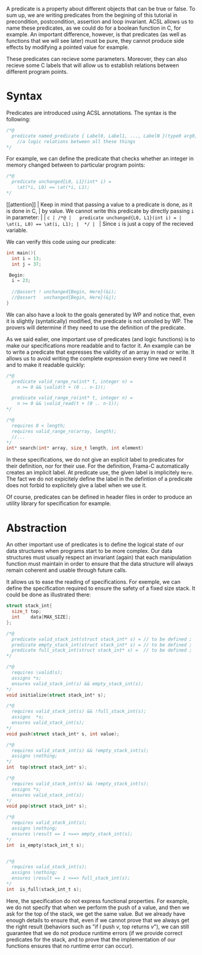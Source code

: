 A predicate is a property about different objects that can be true or false.
To sum up, we are writing predicates from the begining of this tutorial in
precondition, postcondition, assertion and loop invariant. ACSL allows us to
name these predicates, as we could do for a boolean function in C, for example.
An important difference, however, is that predicates (as well as functions
that we will see later) must be pure, they cannot produce side effects by
modifying a pointed value for example.

These predicates can recieve some parameters. Moreover, they can also recieve
some C labels that will allow us to establish relations between different
program points.

# Syntax

Predicates are introduced using ACSL annotations. The syntax is the following:

```c
/*@
  predicate named_predicate { Label0, Label1, ..., LabelN }(type0 arg0, type1 arg1, ..., typeN argN) =
    //a logic relations between all these things
*/
```

For example, we can define the predicate that checks whether an integer in
memory changed between to particular program points:

```c
/*@
  predicate unchanged{L0, L1}(int* i) =
    \at(*i, L0) == \at(*i, L1);
*/
```

[[attention]]
| Keep in mind that passing a value to a predicate is done, as it is done in C,
| by value. We cannot write this predicate by directly passing `i` in parameter:
|
| ```c
| /*@
|   predicate unchanged{L0, L1}(int i) =
|     \at(i, L0) == \at(i, L1);
|  */
| ```
| Since `i` is just a copy of the recieved variable.

We can verify this code using our predicate:

```c
int main(){
  int i = 13;
  int j = 37;

 Begin:
  i = 23;
 
  //@assert ! unchanged{Begin, Here}(&i);
  //@assert   unchanged{Begin, Here}(&j);
}
```

We can also have a look to the goals generated by WP and notice that, even
it is slightly (syntatically) modified, the predicate is not unrolled by WP.
The provers will determine if they need to use the definition of the predicate.

As we said ealier, one important use of predicates (and logic functions) is to
make our specifications more readable and to factor it. An example can be to
write a predicate that expresses the validity of an array in read or write. It
allows us to avoid writing the complete expression every time we need it and to
make it readable quickly:

```c
/*@
  predicate valid_range_rw(int* t, integer n) =
    n >= 0 && \valid(t + (0 .. n-1));

  predicate valid_range_ro(int* t, integer n) =
    n >= 0 && \valid_read(t + (0 .. n-1));
*/

/*@
  requires 0 < length;
  requires valid_range_ro(array, length);
  //...
*/
int* search(int* array, size_t length, int element)
```

In these specifications, we do not give an explicit label to predicates for
their definition, nor for their use. For the definition, Frama-C automatically
creates an implicit label. At predicate use, the given label is implicitely
`Here`. The fact we do not expicitely define the label in the defintion of a
predicate does not forbid to explicitely give a label when we use it.

Of course, predicates can be defined in header files in order to produce an
utility library for specification for example.

# Abstraction

An other important use of predicates is to define the logical state of our
data structures when programs start to be more complex. Our data structures
must usually respect an invariant (again) that each manipulation function must
maintain in order to ensure that the data structure will always remain coherent
and usable through future calls.

It allows us to ease the reading of specifications. For exemple, we can define
the specification required to ensure the safety of a fixed size stack. It could
be done as illustrated there:

```c
struct stack_int{
  size_t top;
  int    data[MAX_SIZE];
};

/*@
  predicate valid_stack_int(struct stack_int* s) = // to be defined ;
  predicate empty_stack_int(struct stack_int* s) = // to be defined ;
  predicate full_stack_int(struct stack_int* s) =  // to be defined ;
*/

/*@
  requires \valid(s);
  assigns *s;
  ensures valid_stack_int(s) && empty_stack_int(s);
*/
void initialize(struct stack_int* s);

/*@
  requires valid_stack_int(s) && !full_stack_int(s);
  assigns  *s;
  ensures valid_stack_int(s);
*/
void push(struct stack_int* s, int value);

/*@
  requires valid_stack_int(s) && !empty_stack_int(s);
  assigns \nothing;
*/
int  top(struct stack_int* s);

/*@
  requires valid_stack_int(s) && !empty_stack_int(s);
  assigns *s;
  ensures valid_stack_int(s);
*/
void pop(struct stack_int* s);

/*@
  requires valid_stack_int(s);
  assigns \nothing;
  ensures \result == 1 <==> empty_stack_int(s);
*/
int  is_empty(stack_int_t s);


/*@
  requires valid_stack_int(s);
  assigns \nothing;
  ensures \result == 1 <==> full_stack_int(s);
*/
int  is_full(stack_int_t s);
```

Here, the specification do not express functional properties. For example, we
do not specify that when we perform the push of a value, and then we ask for
the top of the stack, we get the same value. But we already have enough details
to ensure that, even if we cannot prove that we always get the right result
(behaviors such as "if I push $v$, top returns $v$"), we can still guarantee
that we do not produce runtime errors (if we provide correct predicates for the
stack, and to prove that the implementation of our functions ensures that no
runtime error can occur).
